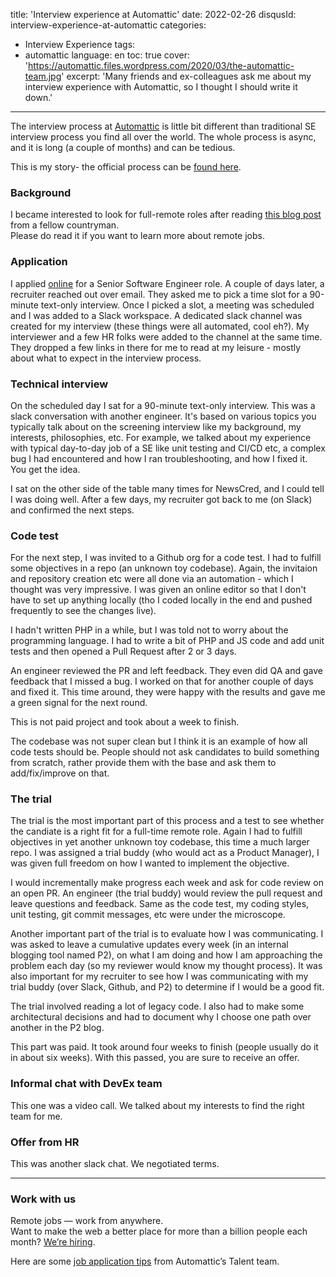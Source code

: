 title: 'Interview experience at Automattic'
date: 2022-02-26
disqusId: interview-experience-at-automattic
categories:
- Interview Experience
tags:
- automattic
language: en
toc: true
cover: 'https://automattic.files.wordpress.com/2020/03/the-automattic-team.jpg'
excerpt: 'Many friends and ex-colleagues ask me about my interview experience with Automattic, so I thought I should write it down.'
---

The interview process at [Automattic](https://automattic.com/about/) is little bit different than traditional SE interview process you find all over the world.
The whole process is async, and it is long (a couple of months) and can be tedious.

This is my story- the official process can be [found here](https://automattic.com/work-with-us/how-we-hire-developers/). 

### Background
I became interested to look for full-remote roles after reading [this blog post](https://modasserbillah.ml/2020/09/07/going-remote/) from a fellow countryman.  
Please do read it if you want to learn more about remote jobs.

### Application
I applied [online](https://automattic.com/work-with-us/) for a Senior Software Engineer role. A couple of days later, a recruiter reached out over email.
They asked me to pick a time slot for a 90-minute text-only interview. Once I picked a slot, a meeting was scheduled and I was added to a Slack workspace. A dedicated slack channel was created for my interview (these things were all automated, cool eh?). My interviewer and a few HR folks were added to the channel at the same time. They dropped a few links in there for me to read at my leisure - mostly about what to expect in the interview process. 

### Technical interview
On the scheduled day I sat for a 90-minute text-only interview.
This was a slack conversation with another engineer.
It's based on various topics you typically talk about on the screening interview like my background, my interests, philosophies, etc.
For example, we talked about my experience with typical day-to-day job of a SE like unit testing and CI/CD etc, a complex bug I had encountered and how I ran troubleshooting, and how I fixed it. You get the idea.

I sat on the other side of the table many times for NewsCred, and I could tell I was doing well.
After a few days, my recruiter got back to me (on Slack) and confirmed the next steps.

### Code test
For the next step, I was invited to a Github org for a code test. I had to fulfill some objectives in a repo (an unknown toy codebase).
Again, the invitaion and repository creation etc were all done via an automation - which I thought was very impressive. 
I was given an online editor so that I don't have to set up anything locally (tho I coded locally in the end and pushed frequently to see the changes live).

I hadn't written PHP in a while, but I was told not to worry about the programming language.
I had to write a bit of PHP and JS code and add unit tests and then opened a Pull Request after 2 or 3 days.

An engineer reviewed the PR and left feedback.
They even did QA and gave feedback that I missed a bug. I worked on that for another couple of days and fixed it.
This time around, they were happy with the results and gave me a green signal for the next round.

This is not paid project and took about a week to finish.

The codebase was not super clean but I think it is an example of how all code tests should be.
People should not ask candidates to build something from scratch, rather provide them with the base and ask them to add/fix/improve on that.

### The trial
The trial is the most important part of this process and a test to see whether the candiate is a right fit for a full-time remote role.
Again I had to fulfill objectives in yet another unknown toy codebase, this time a much larger repo.
I was assigned a trial buddy (who would act as a Product Manager), I was given full freedom on how I wanted to implement the objective.

I would incrementally make progress each week and ask for code review on an open PR.
An engineer (the trial buddy) would review the pull request and leave questions and feedback.
Same as the code test, my coding styles, unit testing, git commit messages, etc were under the microscope.

Another important part of the trial is to evaluate how I was communicating.
I was asked to leave a cumulative updates every week (in an internal blogging tool named P2), on what I am doing and how I am approaching the problem each day (so my reviewer would know my thought process). It was also important for my recruiter to see how I was communicating with my trial buddy (over Slack, Github, and P2) to determine if I would be a good fit.

The trial involved reading a lot of legacy code.
I also had to make some architectural decisions and had to document why I choose one path over another in the P2 blog.

This part was paid. It took around four weeks to finish (people usually do it in about six weeks).
With this passed, you are sure to receive an offer.
  
### Informal chat with DevEx team
This one was a video call. We talked about my interests to find the right team for me.

  
### Offer from HR
This was another slack chat. We negotiated terms.


---
### Work with us

Remote jobs — work from anywhere.  
Want to make the web a better place for more than a billion people each month? [We’re hiring](https://automattic.com/work-with-us/).

Here are some [job application tips](https://automattic.com/application-tips) from Automattic’s Talent team.
